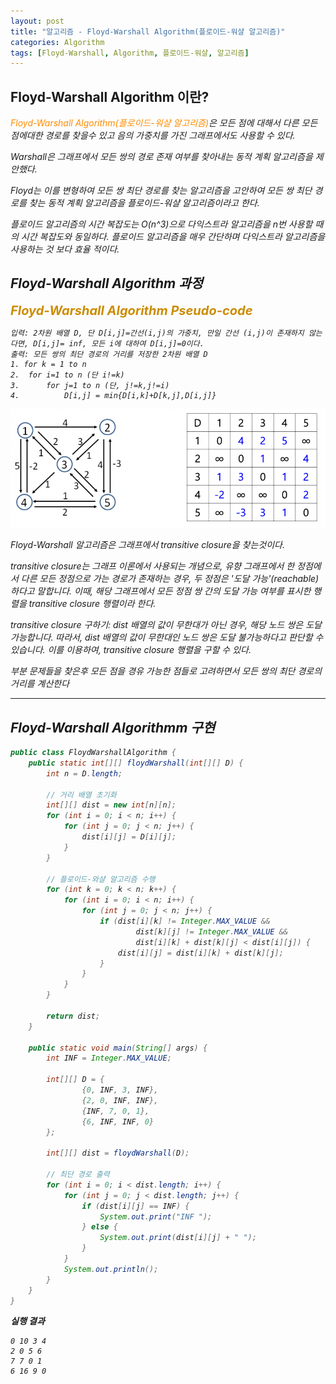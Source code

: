 ```yaml
---
layout: post
title: "알고리즘 - Floyd-Warshall Algorithm(플로이드-워샬 알고리즘)"
categories: Algorithm
tags: [Floyd-Warshall, Algorithm, 플로이드-워샬, 알고리즘]
---
```


## Floyd-Warshall Algorithm 이란?

<I><span style = "color:#FF8C00">Floyd-Warshall Algorithm(플로이드-워샬 알고리즘)</span>은 모든 점에 대해서 다른 모든 점에대한 경로를 찾을수 있고 음의 가중치를 가진 그래프에서도 사용할 수 있다.

Warshall은 그래프에서 모든 쌍의 경로 존재 여부를 찾아내는 동적 계획 알고리즘을 제안했다.

Floyd는 이를 변형하여 모든 쌍 최단 경로를 찾는 알고리즘을 고안하여 모든 쌍 최단 경로를 찾는 동적 계획 알고리즘을 플로이드-워샬 알고리즘이라고 한다.

플로이드 알고리즘의 시간 복잡도는 O(n^3)으로 다익스트라 알고리즘을 n번 사용할 때의 시간 복잡도와 동일하다. 플로이드 알고리즘을 매우 간단하며 다익스트라 알고리즘을 사용하는 것 보다 효율 적이다.



## Floyd-Warshall Algorithm 과정

<span style = "font-weight:bold;font-size:20px;color:#CC8C00">Floyd-Warshall Algorithm Pseudo-code</span>

    입력: 2차원 배열 D, 단 D[i,j]=간선(i,j)의 가중치, 만일 간선 (i,j)이 존재하지 않는다면, D[i,j]= inf, 모든 i에 대하여 D[i,j]=0이다.
    출력: 모든 쌍의 최단 경로의 거리를 저장한 2차원 배열 D
    1. for k = 1 to n
    2. 	for i=1 to n (단 i!=k)
    3. 		for j=1 to n (단, j!=k,j!=i)
    4. 			D[i,j] = min{D[i,k]+D[k,j],D[i,j]}


![FloydWarshall](/assets/images/FloydWarshall.png)


Floyd-Warshall 알고리즘은 그래프에서 transitive closure을 찾는것이다. 

transitive closure는 그래프 이론에서 사용되는 개념으로, 유향 그래프에서 한 정점에서 다른 모든 정점으로 가는 경로가 존재하는 경우, 두 정점은 '도달 가능'(reachable)하다고 말합니다. 이때, 해당 그래프에서 모든 정점 쌍 간의 도달 가능 여부를 표시한 행렬을 transitive closure 행렬이라 한다.

transitive closure 구하기: dist 배열의 값이 무한대가 아닌 경우, 해당 노드 쌍은 도달 가능합니다. 따라서, dist 배열의 값이 무한대인 노드 쌍은 도달 불가능하다고 판단할 수 있습니다. 이를 이용하여, transitive closure 행렬을 구할 수 있다.

부분 문제들을 찾은후 모든 점을 경유 가능한 점들로 고려하면서 모든 쌍의 최단 경로의 거리를 계산한다 

<hr/>

## Floyd-Warshall Algorithmm 구현

```java
public class FloydWarshallAlgorithm {
    public static int[][] floydWarshall(int[][] D) {
        int n = D.length;

        // 거리 배열 초기화
        int[][] dist = new int[n][n];
        for (int i = 0; i < n; i++) {
            for (int j = 0; j < n; j++) {
                dist[i][j] = D[i][j];
            }
        }

        // 플로이드-와샬 알고리즘 수행
        for (int k = 0; k < n; k++) {
            for (int i = 0; i < n; i++) {
                for (int j = 0; j < n; j++) {
                    if (dist[i][k] != Integer.MAX_VALUE &&
                            dist[k][j] != Integer.MAX_VALUE &&
                            dist[i][k] + dist[k][j] < dist[i][j]) {
                        dist[i][j] = dist[i][k] + dist[k][j];
                    }
                }
            }
        }

        return dist;
    }

    public static void main(String[] args) {
        int INF = Integer.MAX_VALUE;

        int[][] D = {
                {0, INF, 3, INF},
                {2, 0, INF, INF},
                {INF, 7, 0, 1},
                {6, INF, INF, 0}
        };

        int[][] dist = floydWarshall(D);

        // 최단 경로 출력
        for (int i = 0; i < dist.length; i++) {
            for (int j = 0; j < dist.length; j++) {
                if (dist[i][j] == INF) {
                    System.out.print("INF ");
                } else {
                    System.out.print(dist[i][j] + " ");
                }
            }
            System.out.println();
        }
    }
}
```

**실행 결과**

    0 10 3 4 
    2 0 5 6 
    7 7 0 1 
    6 16 9 0
